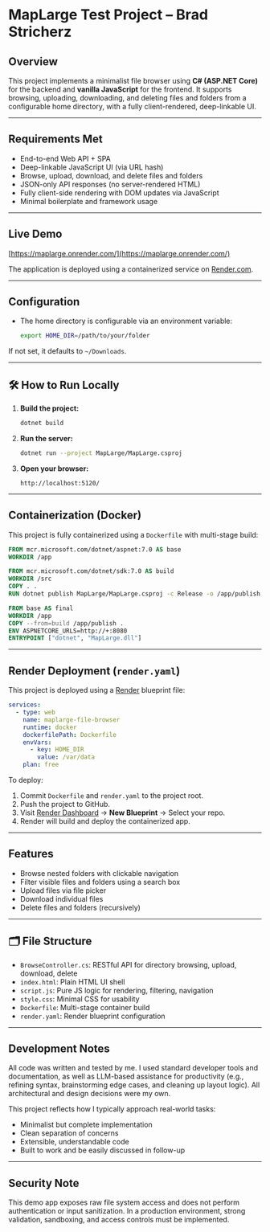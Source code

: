 # MapLarge Test Project – Brad Stricherz

## Overview

This project implements a minimalist file browser using **C# (ASP.NET Core)** for the backend and **vanilla JavaScript** for the frontend. It supports browsing, uploading, downloading, and deleting files and folders from a configurable home directory, with a fully client-rendered, deep-linkable UI.

---

## Requirements Met

- End-to-end Web API + SPA
- Deep-linkable JavaScript UI (via URL hash)
- Browse, upload, download, and delete files and folders
- JSON-only API responses (no server-rendered HTML)
- Fully client-side rendering with DOM updates via JavaScript
- Minimal boilerplate and framework usage

---

##  Live Demo

 [https://maplarge.onrender.com/](https://maplarge.onrender.com/)

The application is deployed using a containerized service on [Render.com](https://render.com).

---

##  Configuration

* The home directory is configurable via an environment variable:
  ```bash
  export HOME_DIR=/path/to/your/folder

If not set, it defaults to `~/Downloads`.

---

## 🛠️ How to Run Locally

1. **Build the project:**

   ```bash
   dotnet build
   ```

2. **Run the server:**

   ```bash
   dotnet run --project MapLarge/MapLarge.csproj
   ```

3. **Open your browser:**

   ```
   http://localhost:5120/
   ```

---

## Containerization (Docker)

This project is fully containerized using a `Dockerfile` with multi-stage build:

```Dockerfile
FROM mcr.microsoft.com/dotnet/aspnet:7.0 AS base
WORKDIR /app

FROM mcr.microsoft.com/dotnet/sdk:7.0 AS build
WORKDIR /src
COPY . .
RUN dotnet publish MapLarge/MapLarge.csproj -c Release -o /app/publish

FROM base AS final
WORKDIR /app
COPY --from=build /app/publish .
ENV ASPNETCORE_URLS=http://+:8080
ENTRYPOINT ["dotnet", "MapLarge.dll"]
```

---

##  Render Deployment (`render.yaml`)

This project is deployed using a [Render](https://render.com) blueprint file:

```yaml
services:
  - type: web
    name: maplarge-file-browser
    runtime: docker
    dockerfilePath: Dockerfile
    envVars:
      - key: HOME_DIR
        value: /var/data
    plan: free
```

To deploy:

1. Commit `Dockerfile` and `render.yaml` to the project root.
2. Push the project to GitHub.
3. Visit [Render Dashboard](https://dashboard.render.com/) → **New Blueprint** → Select your repo.
4. Render will build and deploy the containerized app.

---

## Features

* Browse nested folders with clickable navigation
* Filter visible files and folders using a search box
* Upload files via file picker
* Download individual files
* Delete files and folders (recursively)

---

## 🗂 File Structure

* `BrowseController.cs`: RESTful API for directory browsing, upload, download, delete
* `index.html`: Plain HTML UI shell
* `script.js`: Pure JS logic for rendering, filtering, navigation
* `style.css`: Minimal CSS for usability
* `Dockerfile`: Multi-stage container build
* `render.yaml`: Render blueprint configuration

---

## Development Notes

All code was written and tested by me. I used standard developer tools and documentation, as well as LLM-based assistance for productivity (e.g., refining syntax, brainstorming edge cases, and cleaning up layout logic). All architectural and design decisions were my own.

This project reflects how I typically approach real-world tasks:

* Minimalist but complete implementation
* Clean separation of concerns
* Extensible, understandable code
* Built to work and be easily discussed in follow-up

---

##  Security Note

This demo app exposes raw file system access and does not perform authentication or input sanitization. In a production environment, strong validation, sandboxing, and access controls must be implemented.

